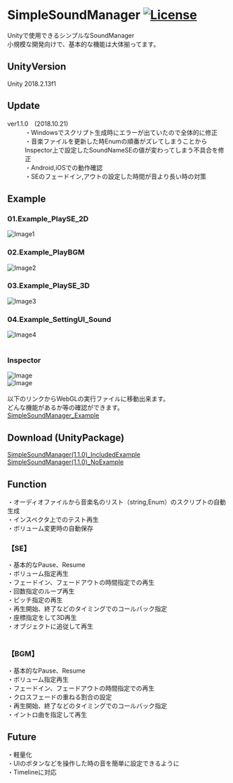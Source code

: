 # SimpleSoundManager [![License](https://img.shields.io/badge/license-MIT-lightgrey.svg?style=flat)](http://mit-license.org)<br>
Unityで使用できるシンプルなSoundManager<br>
小規模な開発向けで、基本的な機能は大体揃ってます。<br>
## UnityVersion
Unity 2018.2.13f1

## Update <br>
<dl>
  <dt>ver1.1.0　(2018.10.21)</dt>
  <dd>・Windowsでスクリプト生成時にエラーが出ていたので全体的に修正</dd>
  <dd>・音楽ファイルを更新した時Enumの順番がズレてしまうことからInspector上で設定したSoundNameSEの値が変わってしまう不具合を修正</dd>
  <dd>・Android,iOSでの動作確認</dd>
  <dd>・SEのフェードイン,アウトの設定した時間が音より長い時の対策</dd>
</dl> 

## Example <br>
### 01.Example_PlaySE_2D
![Image1](https://66.media.tumblr.com/525e46e5d76428f9633c5b8690a60d9e/tumblr_pgzbflHM8b1u4382eo2_1280.png)<br>
### 02.Example_PlayBGM
![Image2](https://66.media.tumblr.com/d3b8c4ebc5469a2a5f920857b7566cbe/tumblr_pgzbflHM8b1u4382eo4_1280.png)<br>
### 03.Example_PlaySE_3D
![Image3](https://66.media.tumblr.com/c96060c638d2ab0687d3024f40d508cb/tumblr_pgzbflHM8b1u4382eo3_1280.png)<br>
### 04.Example_SettingUI_Sound
![Image4](https://66.media.tumblr.com/ec9e55b87e6d44ef0dfda43aea1a8700/tumblr_pgzbflHM8b1u4382eo1_1280.png)<br><br>
### Inspector
![Image](https://66.media.tumblr.com/09d51d44d99c6536326080189b71bbf9/tumblr_pgzbw7FNBR1u4382eo2_400.png)<br>
![Image](https://66.media.tumblr.com/4bd875ee5bb2e9f31eed8fa4921d6cda/tumblr_pgzbw7FNBR1u4382eo1_640.png)<br>
<br>
以下のリンクからWebGLの実行ファイルに移動出来ます。<br>
どんな機能があるか等の確認ができます。<br>
[SimpleSoundManager_Example](https://lightgive.github.io/MyPage/Examples/SimpleSoundManagerExample/index.html)<br>

## Download (UnityPackage)
[SimpleSoundManager(1.1.0)_IncludedExample](https://www.dropbox.com/s/kc7gt3unucl54bj/SimpleSoundManager%281.1.0%29_IncludeExample.unitypackage?dl=0)<br>
[SimpleSoundManager(1.1.0)_NoExample](https://www.dropbox.com/s/n3opf0ynjvhb230/SimpleSoundManager%281.1.0%29_NoExample.unitypackage?dl=0)<br>

## Function
・オーディオファイルから音楽名のリスト（string,Enum）のスクリプトの自動生成<br>
・インスペクタ上でのテスト再生<br>
・ボリューム変更時の自動保存<br>

### 【SE】
・基本的なPause、Resume<br>
・ボリューム指定再生<br>
・フェードイン、フェードアウトの時間指定での再生<br>
・回数指定のループ再生<br>
・ピッチ指定の再生<br>
・再生開始、終了などのタイミングでのコールバック指定<br>
・座標指定をして3D再生<br>
・オブジェクトに追従して再生<br>
<br>
### 【BGM】
・基本的なPause、Resume<br>
・ボリューム指定再生<br>
・フェードイン、フェードアウトの時間指定での再生<br>
・クロスフェードの重ねる割合の設定<br>
・再生開始、終了などのタイミングでのコールバック指定<br>
・イントロ曲を指定して再生<br>

## Future
・軽量化<br>
・UIのボタンなどを操作した時の音を簡単に設定できるように<br>
・Timelineに対応
